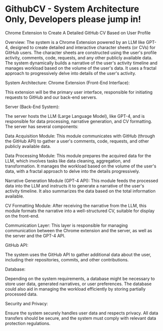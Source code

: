 # GithubCV - System Architecture Only, Developers please jump in!

Chrome Extension to Create A Detailed GitHub CV Based on User Profile

Overview:
The system is a Chrome Extension powered by an LLM like GPT-4, designed to create detailed and interactive character sheets (or CVs) for GitHub users. The character sheets are constructed using the user's profile activity, comments, code, requests, and any other publicly available data. The system dynamically builds a narrative of the user's activity timeline and manages workload based on the volume of the user's data. It uses a fractal approach to progressively delve into details of the user's activity.

System Architecture:
Chrome Extension (Front-End Interface):

This extension will be the primary user interface, responsible for initiating requests to GitHub and our back-end servers.

Server (Back-End System):

The server hosts the LLM (Large Language Model), like GPT-4, and is responsible for data processing, narrative generation, and CV formatting. The server has several components:

Data Acquisition Module: This module communicates with GitHub (through the GitHub API) to gather a user's comments, code, requests, and other publicly available data.

Data Processing Module: This module prepares the acquired data for the LLM, which involves tasks like data cleaning, aggregation, and transformation. It manages the workload based on the volume of the user's data, with a fractal approach to delve into the details progressively.

Narrative Generation Module (GPT-4 API): This module feeds the processed data into the LLM and instructs it to generate a narrative of the user's activity timeline. It also summarizes the data based on the total information available.

CV Formatting Module: After receiving the narrative from the LLM, this module formats the narrative into a well-structured CV, suitable for display on the front-end.

Communication Layer: This layer is responsible for managing communication between the Chrome extension and the server, as well as the server and the GPT-4 API.

GitHub API:

The system uses the GitHub API to gather additional data about the user, including their repositories, commits, and other contributions.

Database:

Depending on the system requirements, a database might be necessary to store user data, generated narratives, or user preferences. The database could also aid in managing the workload efficiently by storing partially processed data.

Security and Privacy:

Ensure the system securely handles user data and respects privacy. All data transfers should be secure, and the system must comply with relevant data protection regulations.

